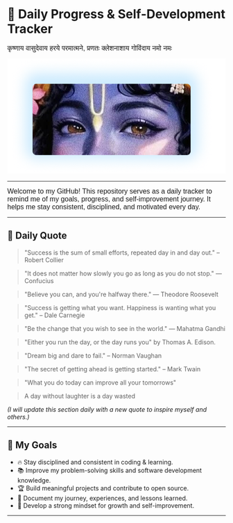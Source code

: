 # 📌 Daily Progress & Self-Development Tracker
<span style="font-family: 'Poppins', sans-serif; font-size: 16px;">
कृष्णाय वासुदेवाय हरये परमात्मने, प्रणतः क्लेशनाशाय गोविंदाय नमो नमः
</span>

<p align="center">
  <img src="./img02_krishna.png" alt="My Image" width="778">
</p>

---

<span style="font-family: 'Poppins', sans-serif; font-size: 16px;">
Welcome to my GitHub!  
This repository serves as a daily tracker to remind me of my goals, progress, and self-improvement journey.  
It helps me stay consistent, disciplined, and motivated every day.
</span>

---




## 🚀 Daily Quote

> "Success is the sum of small efforts, repeated day in and day out." – Robert Collier

> "It does not matter how slowly you go as long as you do not stop." — Confucius

> "Believe you can, and you're halfway there." — Theodore Roosevelt 

> "Success is getting what you want. Happiness is wanting what you get." – Dale Carnegie 

> "Be the change that you wish to see in the world." — Mahatma Gandhi 

>  "Either you run the day, or the day runs you" by Thomas A. Edison.

> "Dream big and dare to fail." – Norman Vaughan
 
> "The secret of getting ahead is getting started." – Mark Twain

> "What you do today can improve all your tomorrows" 

> A day without laughter is a day wasted 
 


*(I will update this section daily with a new quote to inspire myself and others.)*

---

## 🎯 My Goals

- 🔥 Stay disciplined and consistent in coding & learning.
- 📚 Improve my problem-solving skills and software development knowledge.
- 🏆 Build meaningful projects and contribute to open source.
- 📝 Document my journey, experiences, and lessons learned.
- 💪 Develop a strong mindset for growth and self-improvement.

---
